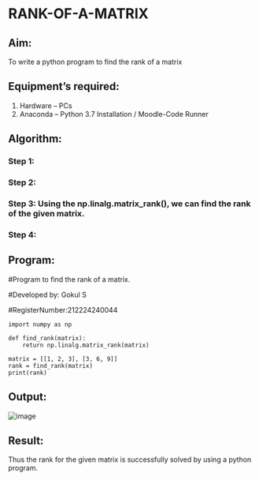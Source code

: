# RANK-OF-A-MATRIX
## Aim:
To write a python program to find the rank of a matrix
## Equipment’s required:
1. 	Hardware – PCs
2. 	Anaconda – Python 3.7 Installation / Moodle-Code Runner
## Algorithm:
### Step 1: 
### Step 2: 
### Step 3: Using the np.linalg.matrix_rank(), we can find the rank of the given matrix.
### Step 4: 
## Program:
#Program to find the rank of a matrix.

#Developed by: Gokul S

#RegisterNumber:212224240044
~~~
import numpy as np

def find_rank(matrix):
    return np.linalg.matrix_rank(matrix)

matrix = [[1, 2, 3], [3, 6, 9]]
rank = find_rank(matrix)
print(rank)
~~~

## Output:
![image](https://github.com/user-attachments/assets/e6c3317e-f423-4c16-a1f8-c21327a1ee66)

## Result:
Thus the rank for the given matrix is successfully solved by  using a python program.

